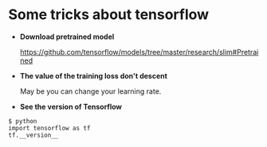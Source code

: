 # Some tricks about tensorflow

* **Download pretrained model**

  https://github.com/tensorflow/models/tree/master/research/slim#Pretrained

* **The value of the training loss don't descent**

  May be you can change your learning rate.

* **See the version of Tensorflow**
```
$ python
import tensorflow as tf
tf.__version__
```

